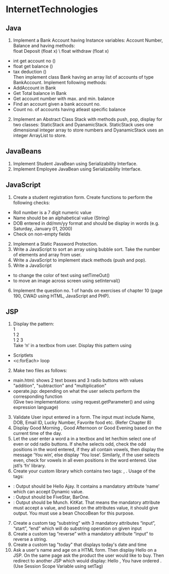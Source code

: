 # InternetTechnologies

## Java
1. Implement a Bank Account having Instance variables: Account Number, Balance and having methods:
\
float Deposit (float x)
\ float withdraw (float x)
- int get account no ()
- float get balance ()
- tax deduction ()
\
Then implement class Bank having an array list of accounts of type BankAccount. Implement following methods:
- AddAccount in Bank
- Get Total balance in Bank
- Get account number with max. and min. balance
- Find an account given a bank account no.
- Count no. of accounts having atleast specific balance
2. Implement an Abstract Class Stack with methods push, pop, display for two classes:
StaticStack and DyanamicStack. StaticStack uses one dimensional integer array to store
numbers and DyanamicStack uses an integer ArrayList to store. 

## JavaBeans
1. Implement Student JavaBean using Serializability Interface.
2. Implement Employee JavaBean using Serializability Interface.

## JavaScript
1. Create a student registration form. Create functions to perform the following checks:
- Roll number is a 7 digit numeric value
- Name should be an alphabetical value (String)
- DOB entered in dd/mm/yy format and should be display in words (e.g. Saturday,
January 01, 2000)
- Check on non-empty fields
2. Implement a Static Password Protection.
3. Write a JavaScript to sort an array using bubble sort. Take the number of elements and
array from user.
4. Write a JavaScript to implement stack methods (push and pop).
5. Write a JavaScript
* to change the color of text using setTimeOut()
* to move an image across screen using setInterval()
6. Implement the question no. 1 of hands on exercises of chapter 10 (page 190, CWAD using HTML, JavaScript and PHP).

## JSP
1. Display the pattern:
\
1
\
1 2
\
1 2 3
\
Take ‘n’ in a textbox from user. Display this pattern using
* Scriptlets
* <c:forEach> loop
2. Make two files as follows:
* main.html: shows 2 text boxes and 3 radio buttons with values "addition",
"subtraction" and "multiplication"
* operate.jsp: depending on what the user selects perform the corresponding function
\
(Give two implementations: using request.getParameter() and using expression
language)
3. Validate User input entered in a form. The input must include Name, DOB, Email ID,
Lucky Number, Favorite food etc. (Refer Chapter 8)
4. Display Good Morning <uname>, Good Afternoon <uname> or Good Evening
<uname> based on the current time of the day.
5. Let the user enter a word a in a textbox and let her/him select one of even or odd radio
buttons. If she/he selects odd, check the odd positions in the word entered, if they all
contain vowels, then display the message ‘You win’, else display ‘You lose’. Similarly,
if the user selects even, check for vowels in all even positions in the word entered. Use
jstl’s ‘fn’ library.
6. Create your custom library which contains two tags: <hello>, <choco>.
Usage of the tags:
* <hello name=”Ajay”>: Output should be Hello Ajay. It contains a mandatory
attribute ‘name’ which can accept Dynamic value.
* <choco texture=”Chewy”>: Output should be FiveStar, BarOne.
* <choco texture=”Crunchy”>: Output should be Munch. KitKat.
That means the mandatory attribute must accept a value, and based on the
attributes value, it should give output. You must use a bean ChocoBean for this
purpose.
7. Create a custom tag “substring” with 3 mandatory attributes “input”, “start”, “end”
which will do substring operation on given input
8. Create a custom tag “reverse” with a mandatory attribute “input” to reverse a string.
9. Create a custom tag "today" that displays today's date and time
10. Ask a user's name and age on a HTML form. Then display Hello <uname> on a JSP.
On the same page ask the product the user would like to buy. Then redirect to another
JSP which would display: Hello <uname>, You have ordered <product>. (Use Session
Scope Variable using setTag)
